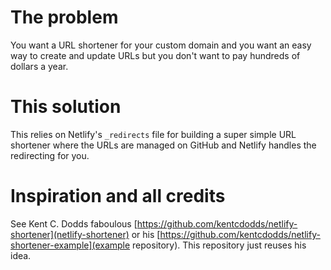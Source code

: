 # The problem

You want a URL shortener for your custom domain and you want an easy way to create and update URLs but you don't want to pay hundreds of dollars a year.

# This solution

This relies on Netlify's `_redirects` file for building a super simple URL shortener where the URLs are managed on GitHub and Netlify handles the redirecting for you.

# Inspiration and all credits

See Kent C. Dodds faboulous [https://github.com/kentcdodds/netlify-shortener](netlify-shortener) or his [https://github.com/kentcdodds/netlify-shortener-example](example repository). This repository just reuses his idea.
